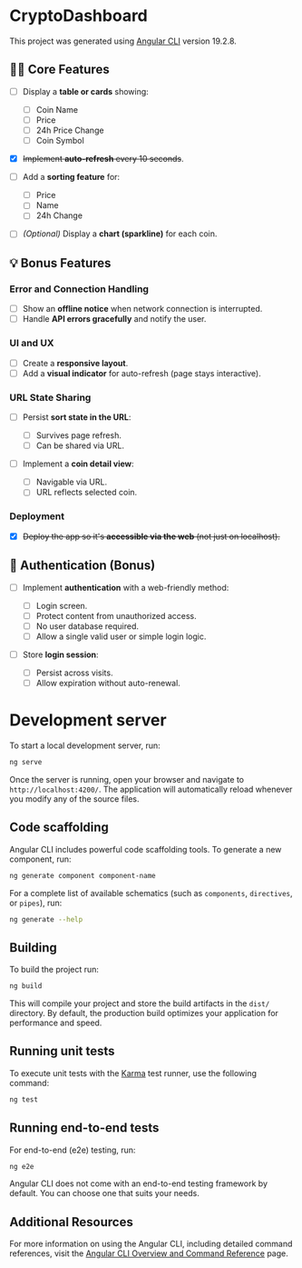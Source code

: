 # CryptoDashboard

This project was generated using [Angular CLI](https://github.com/angular/angular-cli) version 19.2.8.

## 🧑‍💻 Core Features

- [ ] Display a **table or cards** showing:

  - [ ] Coin Name
  - [ ] Price
  - [ ] 24h Price Change
  - [ ] Coin Symbol

- [x] ~~Implement **auto-refresh** every 10 seconds~~.

- [ ] Add a **sorting feature** for:

  - [ ] Price
  - [ ] Name
  - [ ] 24h Change

- [ ] _(Optional)_ Display a **chart (sparkline)** for each coin.

## 💡 Bonus Features

### Error and Connection Handling

- [ ] Show an **offline notice** when network connection is interrupted.
- [ ] Handle **API errors gracefully** and notify the user.

### UI and UX

- [ ] Create a **responsive layout**.
- [ ] Add a **visual indicator** for auto-refresh (page stays interactive).

### URL State Sharing

- [ ] Persist **sort state in the URL**:

  - [ ] Survives page refresh.
  - [ ] Can be shared via URL.

- [ ] Implement a **coin detail view**:
  - [ ] Navigable via URL.
  - [ ] URL reflects selected coin.

### Deployment

- [x] ~~Deploy the app so it's **accessible via the web** (not just on localhost).~~

## 🔐 Authentication (Bonus)

- [ ] Implement **authentication** with a web-friendly method:

  - [ ] Login screen.
  - [ ] Protect content from unauthorized access.
  - [ ] No user database required.
  - [ ] Allow a single valid user or simple login logic.

- [ ] Store **login session**:
  - [ ] Persist across visits.
  - [ ] Allow expiration without auto-renewal.

# Development server

To start a local development server, run:

```bash
ng serve
```

Once the server is running, open your browser and navigate to `http://localhost:4200/`. The application will automatically reload whenever you modify any of the source files.

## Code scaffolding

Angular CLI includes powerful code scaffolding tools. To generate a new component, run:

```bash
ng generate component component-name
```

For a complete list of available schematics (such as `components`, `directives`, or `pipes`), run:

```bash
ng generate --help
```

## Building

To build the project run:

```bash
ng build
```

This will compile your project and store the build artifacts in the `dist/` directory. By default, the production build optimizes your application for performance and speed.

## Running unit tests

To execute unit tests with the [Karma](https://karma-runner.github.io) test runner, use the following command:

```bash
ng test
```

## Running end-to-end tests

For end-to-end (e2e) testing, run:

```bash
ng e2e
```

Angular CLI does not come with an end-to-end testing framework by default. You can choose one that suits your needs.

## Additional Resources

For more information on using the Angular CLI, including detailed command references, visit the [Angular CLI Overview and Command Reference](https://angular.dev/tools/cli) page.
